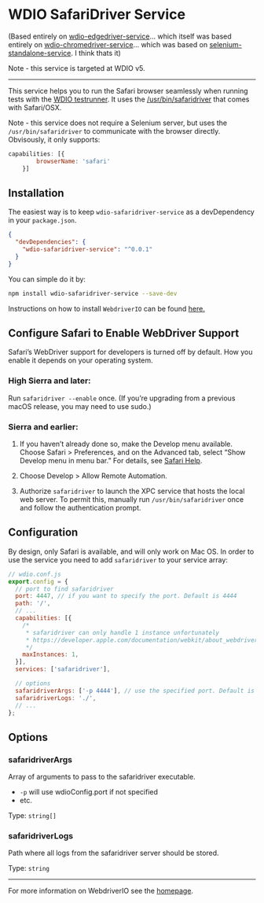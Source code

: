 WDIO SafariDriver Service
================================

(Based entirely on [wdio-edgedriver-service](https://www.npmjs.com/package/wdio-edgedriver-service)... which itself was based entirely on [wdio-chromedriver-service](https://www.npmjs.com/package/wdio-chromedriver-service)... which was based on [selenium-standalone-service](https://www.npmjs.com/package/@wdio/selenium-standalone-service). I think thats it)

Note - this service is targeted at WDIO v5.

----

This service helps you to run the Safari browser seamlessly when running tests with the [WDIO testrunner](http://webdriver.io/guide/testrunner/gettingstarted.html). 
It uses the [/usr/bin/safaridriver](https://developer.apple.com/documentation/webkit/testing_with_webdriver_in_safari) that comes with Safari/OSX.

Note - this service does not require a Selenium server, but uses the `/usr/bin/safaridriver` to communicate with the browser directly.
Obvisously, it only supports:

```js
capabilities: [{
        browserName: 'safari'
    }]
```

## Installation

The easiest way is to keep `wdio-safaridriver-service` as a devDependency in your `package.json`.

```json
{
  "devDependencies": {
    "wdio-safaridriver-service": "^0.0.1"
  }
}
```

You can simple do it by:

```bash
npm install wdio-safaridriver-service --save-dev
```

Instructions on how to install `WebdriverIO` can be found [here.](http://webdriver.io/guide/getstarted/install.html)

## Configure Safari to Enable WebDriver Support
Safari’s WebDriver support for developers is turned off by default. How you enable it depends on your operating system.

### High Sierra and later:

Run `safaridriver --enable` once. (If you’re upgrading from a previous macOS release, you may need to use sudo.)

### Sierra and earlier:

1. If you haven’t already done so, make the Develop menu available. Choose Safari > Preferences, and on the Advanced tab, select “Show Develop menu in menu bar.” For details, see [Safari Help](https://support.apple.com/guide/safari/welcome).

2. Choose Develop > Allow Remote Automation.

3. Authorize `safaridriver` to launch the XPC service that hosts the local web server. To permit this, manually run `/usr/bin/safaridriver` once and follow the authentication prompt.



## Configuration

By design, only Safari is available, and will only work on Mac OS. In order to use the service you need to add `safaridriver` to your service array:

```js
// wdio.conf.js
export.config = {
  // port to find safaridriver
  port: 4447, // if you want to specify the port. Default is 4444
  path: '/',
  // ...
  capabilities: [{
    /*
     * safaridriver can only handle 1 instance unfortunately
     * https://developer.apple.com/documentation/webkit/about_webdriver_for_safari
     */
    maxInstances: 1, 
  }],
  services: ['safaridriver'],

  // options
  safaridriverArgs: ['-p 4444'], // use the specified port. Default is 4444
  safaridriverLogs: './',
  // ...
};
```

## Options

### safaridriverArgs
Array of arguments to pass to the safaridriver executable.
* `-p` will use wdioConfig.port if not specified
* etc.

Type: `string[]`
### safaridriverLogs
Path where all logs from the safaridriver server should be stored.

Type: `string`



----

For more information on WebdriverIO see the [homepage](http://webdriver.io).
